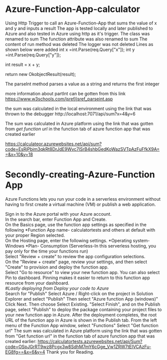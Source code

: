 # Azure-Function-App-calculator
Using Http Trigger to  call an Azure-Function-App that sums the value of x and y and inputs a result
The app is tested locally and later published to Azure and also tested in Azure using http as it's trigger.
The class  was renamed to sum
The function attribute was also renamed  to sum
The content of  run method was deleted
The logger was not deleted 
Lines as shown below were added
int x =int.Parse(req.Query["x"]);
int y =int.Parse(req.Query["y"]);

int result = x + y;

return new OkobjectResult(result);

The parseInt method parses a value as a string and returns the first integer

more information about partInt can be gotten from this link https://www.w3schools.com/jsref/jsref_parseint.asp

the sum was calculated in the local environment using the link that was thrown to the debugger
http://localhost:7071/api/sum?x=4&y=6

The sum was calculated in Azure platform using the link that was gotten from *get function url* in the function tab of azure function app that was created earlier 

https://calculateor.azurewebsites.net/api/sum?code=EsRjPbim3qkRt8DrJdE9Wvc7lSrB4shbGedKoWazSVTpAzFuFfkX9A==&x=10&y=18

# Secondly-creating-Azure-Function App

Azure Functions lets you run your code in a serverless environment without having to first create a virtual machine (VM) or publish a web application.  

Sign in to the Azure portal with your Azure account.  
In the search bar, enter Function App and Create.  
On the Basics page, use the function app settings as specified in the following *Function App name- calculatortests and others at default with your proper Region selected.  
On the Hosting page, enter the following settings. *Operating system- Windows *Plan- Consumption (Serverless-In this serverless hosting, you pay only for the time your functions run)  
Select "Review + create" to review the app configuration selections.   
On the "Review + create" page, review your settings, and then select "Create" to provision and deploy the function app.  
Select "Go to resource" to view your new function app. You can also select Pin to dashboard. Pinning makes it easier to return to this function app resource from your dashboard.  
#*Lastly deploying from Deploy your code to Azure*  
Search for "Publish" Select Azure / Right-click on the project in Solution Explorer and select "Publish"
Then select "Azure function App (windows)" Click Next.
Then choose Select Existing.
"Select Finish", and on the Publish page, select "Publish" to deploy the package containing your project files to your new function app in Azure.
After the deployment completes, the root URL of the function app in Azure is shown in the Publish tab.
From the left menu of the Function App window, select "Functions"
Select "Get function url"
The sum was calculated in Azure platform using the link that was gotten from "Get function url" in the function tab of azure function app that was created earlier: https://calculatortests.azurewebsites.net/api/Sum?code=OSpJGrRT9wz8Pcgx3w8SdhM7mY6cGge_Vw1ZRW7tEIVCAzFu-EG8fg==&x=6&y=4
Thank you for Reading.
